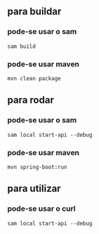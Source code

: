 ## para buildar

### pode-se usar o sam
```shell
sam build
```

### pode-se usar maven
```shell
mvn clean package
```

## para rodar

### pode-se usar o sam
```shell
sam local start-api --debug
```

### pode-se usar maven
```shell
mvn spring-boot:run
```

## para utilizar

### pode-se usar o curl
```shell
sam local start-api --debug
```


